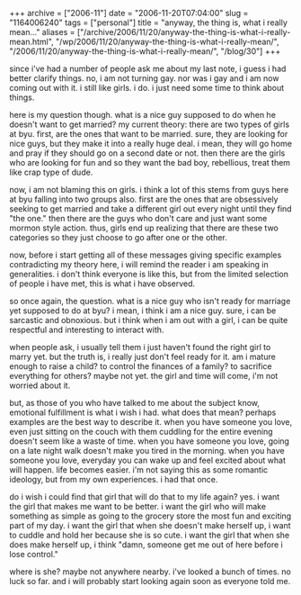 +++
archive = ["2006-11"]
date = "2006-11-20T07:04:00"
slug = "1164006240"
tags = ["personal"]
title = "anyway, the thing is, what i really mean..."
aliases = ["/archive/2006/11/20/anyway-the-thing-is-what-i-really-mean.html", "/wp/2006/11/20/anyway-the-thing-is-what-i-really-mean/", "/2006/11/20/anyway-the-thing-is-what-i-really-mean/", "/blog/30"]
+++

since i've had a number of people ask me about my last note, i guess i had
better clarify things. no, i am not turning gay. nor was i gay and i am
now coming out with it. i still like girls. i do. i just need some time to
think about things.

here is my question though. what is a nice guy supposed to do when he
doesn't want to get married? my current theory: there are two types of
girls at byu. first, are the ones that want to be married. sure, they are
looking for nice guys, but they make it into a really huge deal. i mean,
they will go home and pray if they should go on a second date or not. then
there are the girls who are looking for fun and so they want the bad boy,
rebellious, treat them like crap type of dude.

now, i am not blaming this on girls. i think a lot of this stems from guys
here at byu falling into two groups also. first are the ones that are
obsessively seeking to get married and take a different girl out every
night until they find "the one." then there are the guys who don't care
and just want some mormon style action. thus, girls end up realizing that
there are these two categories so they just choose to go after one or the
other.

now, before i start getting all of these messages giving specific examples
contradicting my theory here, i will remind the reader i am speaking in
generalities. i don't think everyone is like this, but from the limited
selection of people i have met, this is what i have observed.

so once again, the question. what is a nice guy who isn't ready for
marriage yet supposed to do at byu? i mean, i think i am a nice guy. sure,
i can be sarcastic and obnoxious. but i think when i am out with a girl,
i can be quite respectful and interesting to interact with.

when people ask, i usually tell them i just haven't found the right girl
to marry yet. but the truth is, i really just don't feel ready for it. am
i mature enough to raise a child? to control the finances of a family? to
sacrifice everything for others? maybe not yet. the girl and time will
come, i'm not worried about it.

but, as those of you who have talked to me about the subject know,
emotional fulfillment is what i wish i had. what does that mean? perhaps
examples are the best way to describe it. when you have someone you love,
even just sitting on the couch with them cuddling for the entire evening
doesn't seem like a waste of time. when you have someone you love, going
on a late night walk doesn't make you tired in the morning. when you have
someone you love, everyday you can wake up and feel excited about what
will happen. life becomes easier. i'm not saying this as some romantic
ideology, but from my own experiences. i had that once.

do i wish i could find that girl that will do that to my life again? yes.
i want the girl that makes me want to be better. i want the girl who will
make something as simple as going to the grocery store the most fun and
exciting part of my day. i want the girl that when she doesn't make
herself up, i want to cuddle and hold her because she is so cute. i want
the girl that when she does make herself up, i think "damn, someone get me
out of here before i lose control."

where is she? maybe not anywhere nearby. i've looked a bunch of times. no
luck so far. and i will probably start looking again soon as everyone told
me.

